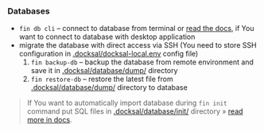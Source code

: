 ### Databases

* `fin db cli` – connect to database from terminal or [read the docs](https://docs.docksal.io/service/db/access/), if You want to connect to database with desktop application
* migrate the database with direct access via SSH (You need to store SSH configuration in [.docksal/docksal-local.env]() config file)
    1. `fin backup-db` – backup the database from remote environment and save it in [.docksal/database/dump/]() directory
    2. `fin restore-db` – restore the latest file from [.docksal/database/dump/]() directory to database 

> If You want to automatically import database during `fin init` command put SQL files in [.docksal/database/init/]() directory » [read more in docs](https://docs.docksal.io/service/db/import/).
